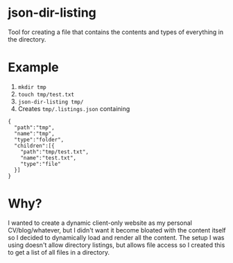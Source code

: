 # json-dir-listing

Tool for creating a file that contains the contents and types of everything in the directory.

# Example
1. `mkdir tmp`
1. `touch tmp/test.txt`
1. `json-dir-listing tmp/`
1. Creates `tmp/.listings.json` containing
```
{
  "path":"tmp",
  "name":"tmp",
  "type":"folder",
  "children":[{
    "path":"tmp/test.txt",
    "name":"test.txt",
    "type":"file"
  }]
}
```

# Why?

I wanted to create a dynamic client-only website as my personal CV/blog/whatever, but I didn't want it become bloated with the content itself so I decided to dynamically load and render all the content. The setup I was using doesn't allow directory listings, but allows file access so I created this to get a list of all files in a directory.
